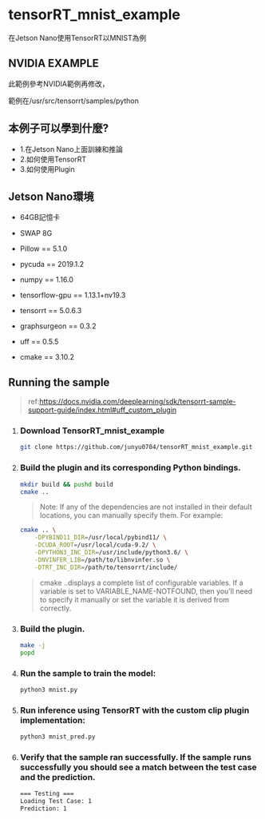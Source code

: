 # tensorRT_mnist_example
在Jetson Nano使用TensorRT以MNIST為例

## NVIDIA EXAMPLE 
此範例參考NVIDIA範例再修改，

範例在/usr/src/tensorrt/samples/python


## 本例子可以學到什麼?

 * 1.在Jetson Nano上面訓練和推論
 * 2.如何使用TensorRT
 * 3.如何使用Plugin
 
## Jetson Nano環境

* 64GB記憶卡

* SWAP 8G
* Pillow == 5.1.0
* pycuda == 2019.1.2
* numpy == 1.16.0
* tensorflow-gpu == 1.13.1+nv19.3
* tensorrt == 5.0.6.3
* graphsurgeon == 0.3.2
* uff == 0.5.5
* cmake == 3.10.2

## Running the sample
>ref:https://docs.nvidia.com/deeplearning/sdk/tensorrt-sample-support-guide/index.html#uff_custom_plugin

1. ### Download TensorRT_mnist_example
	```bash
	git clone https://github.com/junyu0704/tensorRT_mnist_example.git
	```
2. ### Build the plugin and its corresponding Python bindings.
	```bash
	mkdir build && pushd build
	cmake ..
	```

	>Note: If any of the dependencies are not installed in their default locations, you can manually specify them. For example:
	```bash  
	cmake .. \
		-DPYBIND11_DIR=/usr/local/pybind11/ \
		-DCUDA_ROOT=/usr/local/cuda-9.2/ \
		-DPYTHON3_INC_DIR=/usr/include/python3.6/ \
		-DNVINFER_LIB=/path/to/libnvinfer.so \
		-DTRT_INC_DIR=/path/to/tensorrt/include/
	```
	>cmake ..displays a complete list of configurable variables. If a variable is set to VARIABLE_NAME-NOTFOUND, then you’ll need to specify it manually or set the variable it is derived from correctly.

3. ### Build the plugin.
	```bash  
	make -j
	popd
	```
4. ### Run the sample to train the model: 
	```bash  
	python3 mnist.py
	```
5. ### Run inference using TensorRT with the custom clip plugin implementation: 
	```bash
	python3 mnist_pred.py
	```
6. ### Verify that the sample ran successfully. If the sample runs successfully you should see a match between the test case and the prediction.
	```bash
	=== Testing ===
	Loading Test Case: 1
	Prediction: 1
	```
